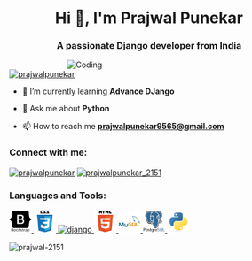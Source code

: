 <h1 align="center">Hi 👋, I'm Prajwal Punekar</h1>
<h3 align="center">A passionate Django developer from India</h3>
<img align="right" alt="Coding" width="400" src="https://miro.medium.com/v2/resize:fit:828/1*w1BTUZctqyEYJrldIqJXqg.gif">

<p align="left"> <a href="https://twitter.com/prajwalpunekar" target="blank"><img src="https://img.shields.io/twitter/follow/prajwalpunekar?logo=twitter&style=for-the-badge" alt="prajwalpunekar" /></a> </p>

- 🌱 I’m currently learning **Advance DJango**

- 💬 Ask me about **Python**

- 📫 How to reach me **prajwalpunekar9565@gmail.com**

<h3 align="left">Connect with me:</h3>
<p align="left">
<a href="https://twitter.com/prajwalpunekar" target="blank"><img align="center" src="https://raw.githubusercontent.com/rahuldkjain/github-profile-readme-generator/master/src/images/icons/Social/twitter.svg" alt="prajwalpunekar" height="30" width="40" /></a>
<a href="https://instagram.com/prajwalpunekar_2151" target="blank"><img align="center" src="https://raw.githubusercontent.com/rahuldkjain/github-profile-readme-generator/master/src/images/icons/Social/instagram.svg" alt="prajwalpunekar_2151" height="30" width="40" /></a>
</p>

<h3 align="left">Languages and Tools:</h3>
<p align="left"> <a href="https://getbootstrap.com" target="_blank" rel="noreferrer"> <img src="https://raw.githubusercontent.com/devicons/devicon/master/icons/bootstrap/bootstrap-plain-wordmark.svg" alt="bootstrap" width="40" height="40"/> </a> <a href="https://www.w3schools.com/css/" target="_blank" rel="noreferrer"> <img src="https://raw.githubusercontent.com/devicons/devicon/master/icons/css3/css3-original-wordmark.svg" alt="css3" width="40" height="40"/> </a> <a href="https://www.djangoproject.com/" target="_blank" rel="noreferrer"> <img src="https://cdn.worldvectorlogo.com/logos/django.svg" alt="django" width="40" height="40"/> </a> <a href="https://www.w3.org/html/" target="_blank" rel="noreferrer"> <img src="https://raw.githubusercontent.com/devicons/devicon/master/icons/html5/html5-original-wordmark.svg" alt="html5" width="40" height="40"/> </a> <a href="https://www.mysql.com/" target="_blank" rel="noreferrer"> <img src="https://raw.githubusercontent.com/devicons/devicon/master/icons/mysql/mysql-original-wordmark.svg" alt="mysql" width="40" height="40"/> </a> <a href="https://www.postgresql.org" target="_blank" rel="noreferrer"> <img src="https://raw.githubusercontent.com/devicons/devicon/master/icons/postgresql/postgresql-original-wordmark.svg" alt="postgresql" width="40" height="40"/> </a> <a href="https://www.python.org" target="_blank" rel="noreferrer"> <img src="https://raw.githubusercontent.com/devicons/devicon/master/icons/python/python-original.svg" alt="python" width="40" height="40"/> </a> </p>

<p><img align="center" src="https://github-readme-streak-stats.herokuapp.com/?user=prajwal-2151&" alt="prajwal-2151" /></p>

